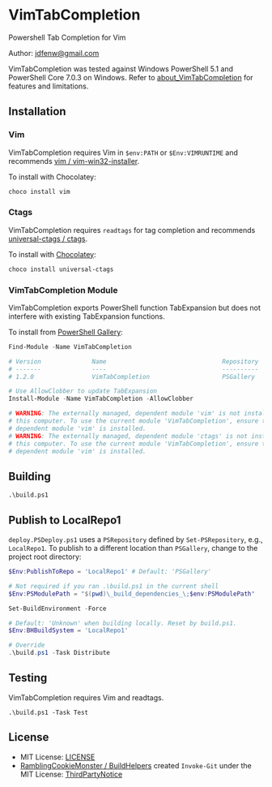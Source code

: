 # VimTabCompletion

Powershell Tab Completion for Vim

Author: jdfenw@gmail.com

VimTabCompletion was tested against Windows PowerShell 5.1 and PowerShell Core
7.0.3 on Windows. Refer to
[about_VimTabCompletion](VimTabCompletion/en-US/about_VimTabCompletion) for
features and limitations.

## Installation

### Vim

VimTabCompletion requires Vim in `$env:PATH` or `$Env:VIMRUNTIME` and recommends
[vim / vim-win32-installer](https://github.com/vim/vim-win32-installer).

To install with Chocolatey:

```PowerShell
choco install vim
```

### Ctags

VimTabCompletion requires `readtags` for tag completion and recommends
[universal-ctags / ctags](https://github.com/universal-ctags/ctags).

To install with [Chocolatey](https://chocolatey.org/):

```PowerShell
choco install universal-ctags
```

### VimTabCompletion Module

VimTabCompletion exports PowerShell function TabExpansion but does not
interfere with existing TabExpansion functions.

To install from [PowerShell Gallery](https://go.microsoft.com/fwlink/?linkid=2118474):

```PowerShell
Find-Module -Name VimTabCompletion

# Version              Name                                Repository
# -------              ----                                ----------
# 1.2.0                VimTabCompletion                    PSGallery

# Use AllowClobber to update TabExpansion
Install-Module -Name VimTabCompletion -AllowClobber

# WARNING: The externally managed, dependent module 'vim' is not installed on
# this computer. To use the current module 'VimTabCompletion', ensure that its
# dependent module 'vim' is installed.
# WARNING: The externally managed, dependent module 'ctags' is not installed on
# this computer. To use the current module 'VimTabCompletion', ensure that its
# dependent module 'vim' is installed.
```

## Building

`.\build.ps1`

## Publish to LocalRepo1

`deploy.PSDeploy.ps1` uses a `PSRepository` defined by `Set-PSRepository`, e.g.,
`LocalRepo1`. To publish to a different location than `PSGallery`, change to
the project root directory:

``` powershell
$Env:PublishToRepo = 'LocalRepo1' # Default: 'PSGallery'

# Not required if you ran .\build.ps1 in the current shell
$Env:PSModulePath = "$(pwd)\_build_dependencies_\;$env:PSModulePath"

Set-BuildEnvironment -Force

# Default: 'Unknown' when building locally. Reset by build.ps1.
$Env:BHBuildSystem = 'LocalRepo1'

# Override
.\build.ps1 -Task Distribute
```

## Testing

VimTabCompletion requires Vim and readtags.

`.\build.ps1 -Task Test`

## License

- MIT License: [LICENSE](LICENSE)
- [RamblingCookieMonster / BuildHelpers](https://github.com/RamblingCookieMonster/BuildHelpers)
  created `Invoke-Git` under the MIT License:
  [ThirdPartyNotice](ThirdPartyNotice.md#invoke-git)
